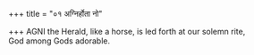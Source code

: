 +++
title = "०१ अग्निर्होता नो"

+++
AGNI the Herald, like a horse, is led forth at our solemn rite,  
     God among Gods adorable.